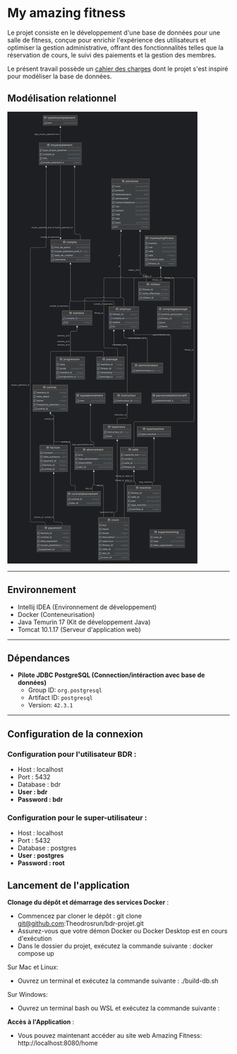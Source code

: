 # My amazing fitness

Le projet consiste en le développement d'une base de données pour une salle de fitness, conçue pour enrichir l'expérience des utilisateurs et optimiser la gestion administrative, offrant des fonctionnalités telles que la réservation de cours, le suivi des paiements et la gestion des membres.

Le présent travail possède un [cahier des charges](https://github.com/Theodrosrun/bdr-projet/blob/main/docs/cahier_des_charges.pdf) dont le projet s'est inspiré pour modéliser la base de données.

## Modélisation relationnel

![Schéma relationnel](https://github.com/Theodrosrun/bdr-projet/blob/main/docs/modelisation_relationnel.png)

---

## Environnement
 
- Intellij IDEA (Environnement de développement)
- Docker (Conteneurisation)
- Java Temurin 17 (Kit de développement Java)
- Tomcat 10.1.17 (Serveur d'application web)

---

## Dépendances

- **Pilote JDBC PostgreSQL (Connection/intéraction avec base de données)**
    - Group ID: `org.postgresql`
    - Artifact ID: `postgresql`
    - Version: `42.3.1`

---

## Configuration de la connexion

### Configuration pour l'utilisateur BDR :
- Host : localhost
- Port : 5432
- Database : bdr
- **User : bdr**
- **Password : bdr**

### Configuration pour le super-utilisateur :
- Host : localhost
- Port : 5432
- Database : postgres
- **User : postgres**
- **Password : root**


## Lancement de l'application

**Clonage du dépôt et démarrage des services Docker** :
- Commencez par cloner le dépôt : git clone git@github.com:Theodrosrun/bdr-projet.git
- Assurez-vous que votre démon Docker ou Docker Desktop est en cours d'exécution
- Dans le dossier du projet, exécutez la commande suivante : docker compose up

Sur Mac et Linux:

- Ouvrez un terminal et exécutez la commande suivante : ./build-db.sh

Sur Windows:

- Ouvrez un terminal bash ou WSL et exécutez la commande suivante : 

**Accès à l'Application** :
- Vous pouvez maintenant accéder au site web Amazing Fitness: http://localhost:8080/home







